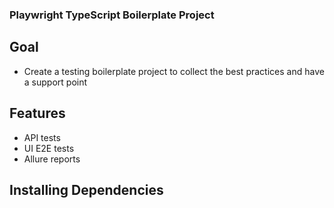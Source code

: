 ### Playwright TypeScript Boilerplate Project

## Goal

- Create a testing boilerplate project to collect the best practices and have a support point

## Features

- API tests
- UI E2E tests
- Allure reports

## Installing Dependencies
